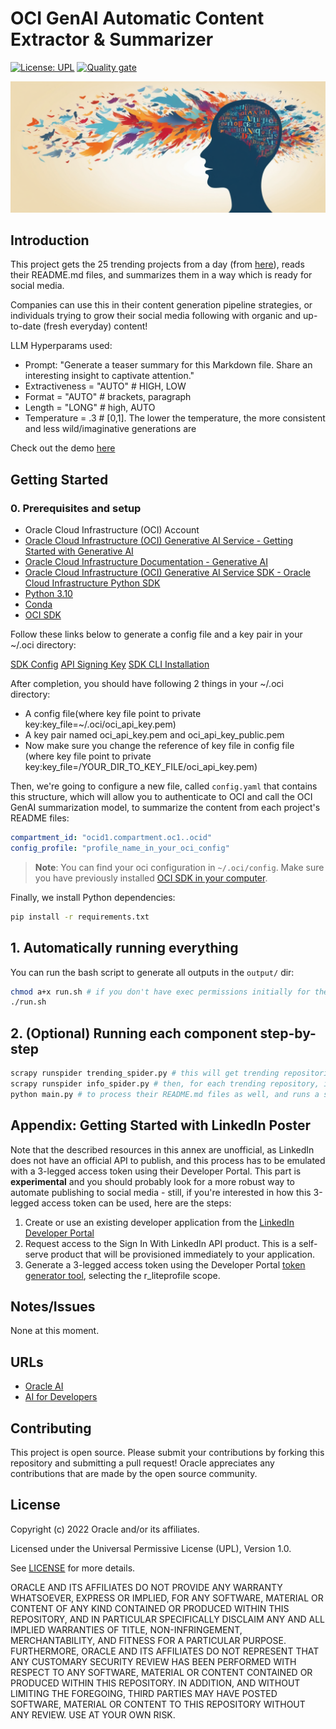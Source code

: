 # OCI GenAI Automatic Content Extractor & Summarizer

[![License: UPL](https://img.shields.io/badge/license-UPL-green)](https://img.shields.io/badge/license-UPL-green) [![Quality gate](https://sonarcloud.io/api/project_badges/quality_gate?project=oracle-devrel_oci-content-summary)](https://sonarcloud.io/dashboard?id=oracle-devrel_oci-content-summary)

![](./img/repo_logo.png)

## Introduction

This project gets the 25 trending projects from a day (from [here](https://github.com/trending)), reads their README.md files, and summarizes them in a way which is ready for social media.

Companies can use this in their content generation pipeline strategies, or individuals trying to grow their social media following with organic and up-to-date (fresh everyday) content!

LLM Hyperparams used:

- Prompt:  "Generate a teaser summary for this Markdown file. Share an interesting insight to captivate attention."
- Extractiveness = "AUTO" # HIGH, LOW
- Format = "AUTO" # brackets, paragraph
- Length = "LONG" # high, AUTO
- Temperature = .3 # [0,1]. The lower the temperature, the more consistent and less wild/imaginative generations are

Check out the demo [here](https://www.youtube.com/watch?v=qiUjqxyqY0I&list=PLPIzp-E1msraY9To-BB-vVzPsK08s4tQD&index=4)

## Getting Started

### 0. Prerequisites and setup

- Oracle Cloud Infrastructure (OCI) Account
- [Oracle Cloud Infrastructure (OCI) Generative AI Service - Getting Started with Generative AI](https://docs.oracle.com/en-us/iaas/Content/generative-ai/getting-started.htm)
- [Oracle Cloud Infrastructure Documentation - Generative AI](https://docs.oracle.com/en-us/iaas/Content/generative-ai/home.htm)
- [Oracle Cloud Infrastructure (OCI) Generative AI Service SDK - Oracle Cloud Infrastructure Python SDK](https://pypi.org/project/oci/)
- [Python 3.10](https://www.python.org/downloads/release/python-3100/)
- [Conda](https://conda.io/projects/conda/en/latest/user-guide/install/index.html)
- [OCI SDK](https://docs.oracle.com/en-us/iaas/Content/API/Concepts/sdkconfig.htm)

Follow these links below to generate a config file and a key pair in your ~/.oci directory:

[SDK Config](https://docs.oracle.com/en-us/iaas/Content/API/Concepts/sdkconfig.htm)
[API Signing Key](https://docs.oracle.com/en-us/iaas/Content/API/Concepts/apisigningkey.htm)
[SDK CLI Installation](https://docs.oracle.com/en-us/iaas/Content/API/SDKDocs/cliinstall.htm#configfile)

After completion, you should have following 2 things in your ~/.oci directory:

- A config file(where key file point to private key:key_file=~/.oci/oci_api_key.pem)
- A key pair named oci_api_key.pem and oci_api_key_public.pem
- Now make sure you change the reference of key file in config file (where key file point to private key:key_file=/YOUR_DIR_TO_KEY_FILE/oci_api_key.pem)

Then, we're going to configure a new file, called `config.yaml` that contains this structure, which will allow you to authenticate to OCI and call the OCI GenAI summarization model, to summarize the content from each project's README files:

```yml
compartment_id: "ocid1.compartment.oc1..ocid"
config_profile: "profile_name_in_your_oci_config"
```

> **Note**: You can find your oci configuration in `~/.oci/config`. Make sure you have previously installed [OCI SDK in your computer](https://docs.oracle.com/en-us/iaas/Content/API/Concepts/sdkconfig.htm).

Finally, we install Python dependencies:

```sh
pip install -r requirements.txt
```

## 1. Automatically running everything

You can run the bash script to generate all outputs in the `output/` dir:

```bash
chmod a+x run.sh # if you don't have exec permissions initially for the .sh file
./run.sh
```

## 2. (Optional) Running each component step-by-step

```sh
scrapy runspider trending_spider.py # this will get trending repositories
scrapy runspider info_spider.py # then, for each trending repository, it will extract info.
python main.py # to process their README.md files as well, and runs a summarizer on top of it.
```

## Appendix: Getting Started with LinkedIn Poster

Note that the described resources in this annex are unofficial, as LinkedIn does not have an official API to publish, and this process has to be emulated with a 3-legged access token using their Developer Portal. This part is **experimental** and you should probably look for a more robust way to automate publishing to social media - still, if you're interested in how this 3-legged access token can be used, here are the steps:

1. Create or use an existing developer application from the [LinkedIn Developer Portal](https://www.linkedin.com/developers/apps/)
2. Request access to the Sign In With LinkedIn API product. This is a self-serve product that will be provisioned immediately to your application.
3. Generate a 3-legged access token using the Developer Portal [token generator tool](https://www.linkedin.com/developers/tools/oauth/token-generator), selecting the r_liteprofile scope.

## Notes/Issues

None at this moment.

## URLs

- [Oracle AI](https://www.oracle.com/artificial-intelligence/)
- [AI for Developers](https://developer.oracle.com/technologies/ai.html)

## Contributing

This project is open source.  Please submit your contributions by forking this repository and submitting a pull request!  Oracle appreciates any contributions that are made by the open source community.

## License

Copyright (c) 2022 Oracle and/or its affiliates.

Licensed under the Universal Permissive License (UPL), Version 1.0.

See [LICENSE](LICENSE) for more details.

ORACLE AND ITS AFFILIATES DO NOT PROVIDE ANY WARRANTY WHATSOEVER, EXPRESS OR IMPLIED, FOR ANY SOFTWARE, MATERIAL OR CONTENT OF ANY KIND CONTAINED OR PRODUCED WITHIN THIS REPOSITORY, AND IN PARTICULAR SPECIFICALLY DISCLAIM ANY AND ALL IMPLIED WARRANTIES OF TITLE, NON-INFRINGEMENT, MERCHANTABILITY, AND FITNESS FOR A PARTICULAR PURPOSE.  FURTHERMORE, ORACLE AND ITS AFFILIATES DO NOT REPRESENT THAT ANY CUSTOMARY SECURITY REVIEW HAS BEEN PERFORMED WITH RESPECT TO ANY SOFTWARE, MATERIAL OR CONTENT CONTAINED OR PRODUCED WITHIN THIS REPOSITORY. IN ADDITION, AND WITHOUT LIMITING THE FOREGOING, THIRD PARTIES MAY HAVE POSTED SOFTWARE, MATERIAL OR CONTENT TO THIS REPOSITORY WITHOUT ANY REVIEW. USE AT YOUR OWN RISK.
